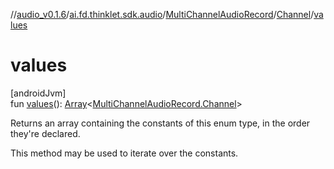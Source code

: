 //[audio_v0.1.6](../../../../index.md)/[ai.fd.thinklet.sdk.audio](../../index.md)/[MultiChannelAudioRecord](../index.md)/[Channel](index.md)/[values](values.md)

# values

[androidJvm]\
fun [values](values.md)(): [Array](https://kotlinlang.org/api/latest/jvm/stdlib/kotlin/-array/index.html)&lt;[MultiChannelAudioRecord.Channel](index.md)&gt;

Returns an array containing the constants of this enum type, in the order they're declared.

This method may be used to iterate over the constants.
